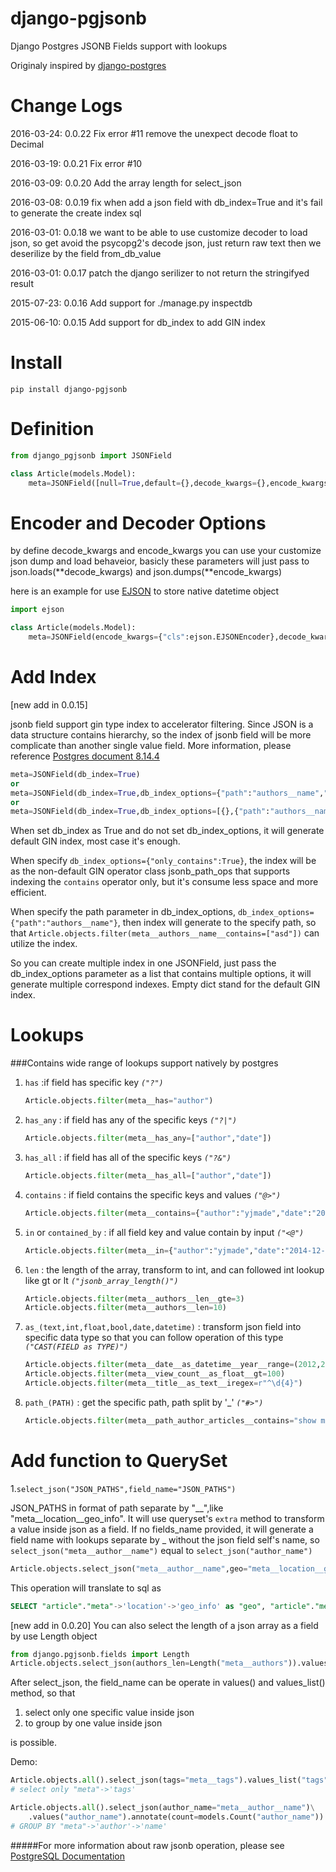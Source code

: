 # django-pgjsonb
Django Postgres JSONB Fields support with lookups

Originaly inspired by [django-postgres](https://bitbucket.org/schinckel/django-postgres/)

Change Logs
===========
2016-03-24: 0.0.22
	Fix error #11 remove the unexpect decode float to Decimal

2016-03-19: 0.0.21
	Fix error #10

2016-03-09: 0.0.20
	Add the array length for select_json

2016-03-08: 0.0.19
	fix when add a json field with db_index=True and it's fail to generate the create index sql

2016-03-01: 0.0.18
	we want to be able to use customize decoder to load json, so get avoid the psycopg2's decode json, just return raw text then we deserilize by the field from_db_value

2016-03-01: 0.0.17
	patch the django serilizer to not return the stringifyed result

2015-07-23: 0.0.16
	Add support for ./manage.py inspectdb

2015-06-10: 0.0.15
    Add support for db_index to add GIN index

Install
=======

`pip install django-pgjsonb`

Definition
===

```python
from django_pgjsonb import JSONField

class Article(models.Model):
	meta=JSONField([null=True,default={},decode_kwargs={},encode_kwargs={},db_index=False,db_index_options={}])
```

Encoder and Decoder Options
===
by define decode_kwargs and encode_kwargs you can use your customize json dump and load behaveior, basicly these parameters will just pass to json.loads(**decode_kwargs) and json.dumps(**encode_kwargs)

here is an example for use [EJSON](https://pypi.python.org/pypi/ejson) to store native datetime object

```python
import ejson

class Article(models.Model):
	meta=JSONField(encode_kwargs={"cls":ejson.EJSONEncoder},decode_kwargs={"cls":ejson.EJSONDecoder})
```

Add Index
=====
[new add in 0.0.15]

jsonb field support gin type index to accelerator filtering. Since JSON is a data structure contains hierarchy, so the index of jsonb field will be more complicate than another single value field. More information, please reference [Postgres document 8.14.4](http://www.postgresql.org/docs/9.4/static/datatype-json.html)

```python
meta=JSONField(db_index=True)
or
meta=JSONField(db_index=True,db_index_options={"path":"authors__name","only_contains":True})
or
meta=JSONField(db_index=True,db_index_options=[{},{"path":"authors__name","only_contains":True}])
```

When set db_index as True and do not set db_index_options, it will generate default GIN index, most case it's enough.

When specify ```db_index_options={"only_contains":True}```, the index will be as the non-default GIN operator class jsonb_path_ops that supports indexing the ```contains``` operator only, but it's consume less space and more efficient.

When specify the path parameter in db_index_options, ```db_index_options={"path":"authors__name"}```, then index will generate to the specify path, so that ```Article.objects.filter(meta__authors__name__contains=["asd"])``` can utilize the index.

So you can create multiple index in one JSONField, just pass the db_index_options parameter as a list that contains multiple options, it will generate multiple correspond indexes. Empty dict stand for the default GIN index.


Lookups
=======
###Contains wide range of lookups support natively by postgres

1. `has` :if field has specific key *`("?")`*

	```python
	Article.objects.filter(meta__has="author")
	```

2. `has_any` : if field has any of the specific keys *`("?|")`*

	```python
	Article.objects.filter(meta__has_any=["author","date"])
	```
3. `has_all` : if field has all of the specific keys *`("?&")`*

	```python
	Article.objects.filter(meta__has_all=["author","date"])
	```
4. `contains` : if field contains the specific keys and values *`("@>")`*
	```python
	Article.objects.filter(meta__contains={"author":"yjmade","date":"2014-12-13"})
	```

5. `in` or `contained_by` : if all field key and value  contain by input *`("<@")`*
	```python
	Article.objects.filter(meta__in={"author":"yjmade","date":"2014-12-13"})
	```

6. `len` : the length of the array, transform to int, and can followed int lookup like gt or lt *`("jsonb_array_length()")`*

	```python
	Article.objects.filter(meta__authors__len__gte=3)
	Article.objects.filter(meta__authors__len=10)
	```
7. `as_(text,int,float,bool,date,datetime)` : transform json field into specific data type so that you can follow operation of this type *`("CAST(FIELD as TYPE)")`*

	```python
	Article.objects.filter(meta__date__as_datetime__year__range=(2012,2015))
	Article.objects.filter(meta__view_count__as_float__gt=100)
	Article.objects.filter(meta__title__as_text__iregex=r"^\d{4}")
	```
8. `path_(PATH)` : get the specific path, path split by '_' *`("#>")`*

	```python
	Article.objects.filter(meta__path_author_articles__contains="show me the money")
	```

Add function to QuerySet
========================
1.`select_json("JSON_PATHS",field_name="JSON_PATHS")`

JSON_PATHS in format of path separate by "__",like "meta__location__geo_info". It will use queryset's `extra` method to transform a value inside json as a field.
If no fields_name provided, it will generate a field name with lookups separate by _ without the json field self's name, so `select_json("meta__author__name")` equal to `select_json("author_name")`

```python
Article.objects.select_json("meta__author__name",geo="meta__location__geo_info")`
```

 This operation will translate to sql as

 ```sql
 SELECT "article"."meta"->'location'->'geo_info' as "geo", "article"."meta"->'author'->'name' as "author_name"
 ```

[new add in 0.0.20]
You can also select the length of a json array as a field by use Length object

```python
from django.pgjsonb.fields import Length
Article.objects.select_json(authors_len=Length("meta__authors")).values("authors_len")
```

  After select_json, the field_name can be operate in values() and values_list() method, so that

  1. select only one specific value inside json
  2. to group by one value inside json

is possible.

Demo:

```python
Article.objects.all().select_json(tags="meta__tags").values_list("tags")
# select only "meta"->'tags'

Article.objects.all().select_json(author_name="meta__author__name")\
	.values("author_name").annotate(count=models.Count("author_name"))
# GROUP BY "meta"->'author'->'name'
```




#####For more information about raw jsonb operation, please see [PostgreSQL Documentation](http://www.postgresql.org/docs/9.4/static/functions-json.html)
